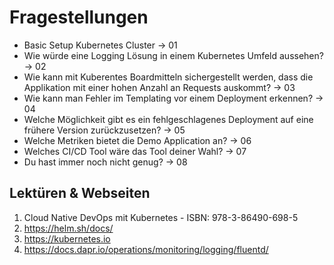 # Fragestellungen

* Basic Setup Kubernetes Cluster -> 01
* Wie würde eine Logging Lösung in einem Kubernetes Umfeld aussehen? -> 02
* Wie kann mit Kuberentes Boardmitteln sichergestellt werden, dass die Applikation mit einer hohen Anzahl an Requests auskommt? -> 03
* Wie kann man Fehler im Templating vor einem Deployment erkennen? -> 04
* Welche Möglichkeit gibt es ein fehlgeschlagenes Deployment auf eine frühere Version zurückzusetzen? -> 05
* Welche Metriken bietet die Demo Application an? -> 06
* Welches CI/CD Tool wäre das Tool deiner Wahl? -> 07
* Du hast immer noch nicht genug? -> 08

## Lektüren & Webseiten

1. Cloud Native DevOps mit Kubernetes - ISBN: 978-3-86490-698-5
1. https://helm.sh/docs/
1. https://kubernetes.io
1. https://docs.dapr.io/operations/monitoring/logging/fluentd/


